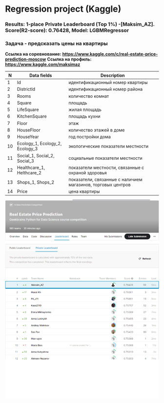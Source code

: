# Regression project (Kaggle) #
### __Results: 1-place Private Leaderboard (Top 1%) -[Maksim_AZ]. Score(R2-score): 0.76428, Model: LGBMRegressor__ ###
### Задача  - предсказать цены на квартиры ###
__Ссылка на соревнование: https://www.kaggle.com/c/real-estate-price-prediction-moscow__
__Ссылка на профиль: https://www.kaggle.com/maksimaz__


|N|Data fields|Description
|------|-------------------|----------|
1|Id | идентификационный номер квартиры
2|DistrictId |идентификационный номер района
3|Rooms | количество комнат
4|Square | площадь
5|LifeSquare | жилая площадь
6|KitchenSquare | площадь кухни
7|Floor | этаж
8|HouseFloor | количество этажей в доме
9|HouseYear | год постройки дома
10|Ecology_1, Ecology_2, Ecology_3 | экологические показатели местности
11|Social_1, Social_2, Social_3 | социальные показатели местности
12|Healthcare_1, Helthcare_2 | показатели местности, связанные с охраной здоровья
13|Shops_1, Shops_2 | показатели, связанные с наличием магазинов, торговых центров
14|Price | цена квартиры

![LB](Private_leaderboard.png)